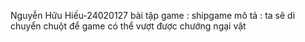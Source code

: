 Nguyễn Hữu Hiếu-24020127
bài tập game : shipgame
mô tả : ta sẽ di chuyển chuột để game có thể vượt được chướng ngại vật
